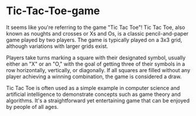 # Tic-Tac-Toe-game

It seems like you're referring to the game "Tic Tac Toe"! Tic Tac Toe, also known as noughts and crosses or Xs and Os, is a classic pencil-and-paper game played by two players. The game is typically played on a 3x3 grid, although variations with larger grids exist.

Players take turns marking a square with their designated symbol, usually either an "X" or an "O," with the goal of getting three of their symbols in a row horizontally, vertically, or diagonally. If all squares are filled without any player achieving a winning combination, the game is considered a draw.

Tic Tac Toe is often used as a simple example in computer science and artificial intelligence to demonstrate concepts such as game theory and algorithms. It's a straightforward yet entertaining game that can be enjoyed by people of all ages.
